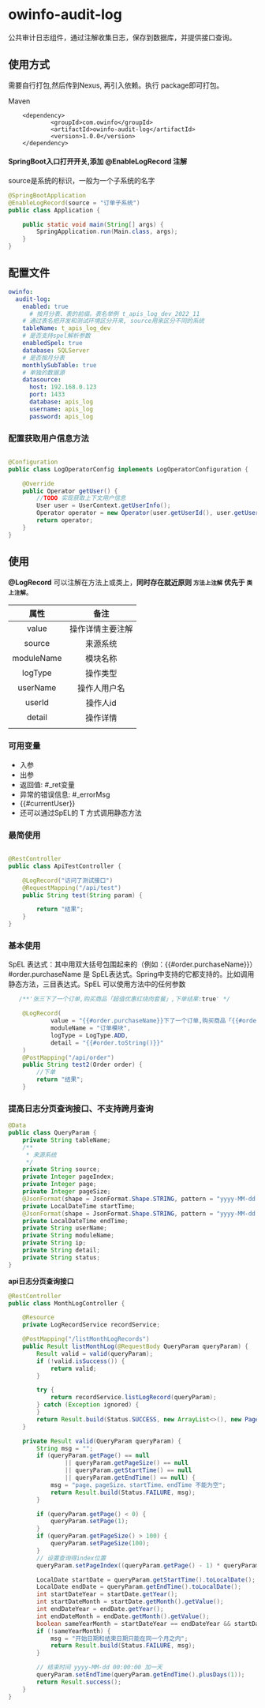 # owinfo-audit-log

公共审计日志组件，通过注解收集日志，保存到数据库，并提供接口查询。

## 使用方式

需要自行打包,然后传到Nexus, 再引入依赖。执行 package即可打包。

Maven

```
    <dependency>
            <groupId>com.owinfo</groupId>
            <artifactId>owinfo-audit-log</artifactId>
            <version>1.0.0</version>
    </dependency>
```

#### SpringBoot入口打开开关,添加 @EnableLogRecord 注解

source是系统的标识，一般为一个子系统的名字

```java
@SpringBootApplication
@EnableLogRecord(source = "订单子系统")
public class Application {

    public static void main(String[] args) {
        SpringApplication.run(Main.class, args);
    }
}
```

## 配置文件

```yaml
owinfo:
  audit-log:
    enabled: true
      # 按月分表、表的前缀。表名举例 t_apis_log_dev_2022_11
    # 通过表名把开发和测试环境区分开来, source用来区分不同的系统
    tableName: t_apis_log_dev
    # 是否支持spel解析参数
    enabledSpel: true
    database: SQLServer
    # 是否按月分表
    monthlySubTable: true
    # 单独的数据源
    datasource:
      host: 192.168.0.123
      port: 1433
      database: apis_log
      username: apis_log
      password: apis_log
```

### 配置获取用户信息方法

```java

@Configuration
public class LogOperatorConfig implements LogOperatorConfiguration {

    @Override
    public Operator getUser() {
        //TODO 实现获取上下文用户信息
        User user = UserContext.getUserInfo();
        Operator operator = new Operator(user.getUserId(), user.getUsername());
        return operator;
    }
}

```

## 使用

**@LogRecord** 可以注解在方法上或类上，**同时存在就近原则 `方法上注解` 优先于 `类上注解`**。


|    属性    |       备注       |
| :--------: | :--------------: |
|   value    | 操作详情主要注解 |
|   source   |     来源系统     |
| moduleName |     模块名称     |
|  logType   |     操作类型     |
|  userName  |   操作人用户名   |
|   userId   |     操作人id     |
|   detail   |     操作详情     |
|            |                  |

### 可用变量

- 入参
- 出参
- 返回值: #_ret变量
- 异常的错误信息: #_errorMsg
- {{#currentUser}}
- 还可以通过SpEL的 T 方式调用静态方法

### 最简使用

```java

@RestController
public class ApiTestController {

    @LogRecord("访问了测试接口")
    @RequestMapping("/api/test")
    public String test(String param) {

        return "结果";
    }
}

```

### 基本使用

SpEL 表达式：其中用双大括号包围起来的（例如：{{#order.purchaseName}}）#order.purchaseName 是 SpEL表达式。Spring中支持的它都支持的。比如调用静态方法，三目表达式。SpEL 可以使用方法中的任何参数

```java
   /**'张三下了一个订单,购买商品「超值优惠红烧肉套餐」,下单结果:true' */

    @LogRecord(
            value = "{{#order.purchaseName}}下了一个订单,购买商品「{{#order.productName}}」,下单结果:{{#_ret}}",
            moduleName = "订单模块",
            logType = LogType.ADD,
            detail = "{{#order.toString()}}"
    )
    @PostMapping("/api/order")
    public String test2(Order order) {
        //下单
        return "结果";
    }
```

### 提高日志分页查询接口、不支持跨月查询

```java
@Data
public class QueryParam {
    private String tableName;
    /**
     * 来源系统
     */
    private String source;
    private Integer pageIndex;
    private Integer page;
    private Integer pageSize;
    @JsonFormat(shape = JsonFormat.Shape.STRING, pattern = "yyyy-MM-dd HH:mm:ss", timezone = "GMT+8")
    private LocalDateTime startTime;
    @JsonFormat(shape = JsonFormat.Shape.STRING, pattern = "yyyy-MM-dd HH:mm:ss", timezone = "GMT+8")
    private LocalDateTime endTime;
    private String userName;
    private String moduleName;
    private String ip;
    private String detail;
    private String status;
}
```

**api日志分页查询接口**

```java
@RestController
public class MonthLogController {

    @Resource
    private LogRecordService recordService;

    @PostMapping("/listMonthLogRecords")
    public Result listMonthLog(@RequestBody QueryParam queryParam) {
        Result valid = valid(queryParam);
        if (!valid.isSuccess()) {
            return valid;
        }

        try {
            return recordService.listLogRecord(queryParam);
        } catch (Exception ignored) {
        }
        return Result.build(Status.SUCCESS, new ArrayList<>(), new Page(0, queryParam.getPage(), queryParam.getPageSize()));
    }

    private Result valid(QueryParam queryParam) {
        String msg = "";
        if (queryParam.getPage() == null
                || queryParam.getPageSize() == null
                || queryParam.getStartTime() == null
                || queryParam.getEndTime() == null) {
            msg = "page、pageSize、startTime、endTime 不能为空";
            return Result.build(Status.FAILURE, msg);
        }

        if (queryParam.getPage() < 0) {
            queryParam.setPage(1);
        }
        if (queryParam.getPageSize() > 100) {
            queryParam.setPageSize(100);
        }
        // 设置查询得index位置
        queryParam.setPageIndex((queryParam.getPage() - 1) * queryParam.getPageSize());

        LocalDate startDate = queryParam.getStartTime().toLocalDate();
        LocalDate endDate = queryParam.getEndTime().toLocalDate();
        int startDateYear = startDate.getYear();
        int startDateMonth = startDate.getMonth().getValue();
        int endDateYear = endDate.getYear();
        int endDateMonth = endDate.getMonth().getValue();
        boolean sameYearMonth = startDateYear == endDateYear && startDateMonth == endDateMonth;
        if (!sameYearMonth) {
            msg = "开始日期和结束日期只能在同一个月之内";
            return Result.build(Status.FAILURE, msg);
        }

        // 结束时间 yyyy-MM-dd 00:00:00 加一天
        queryParam.setEndTime(queryParam.getEndTime().plusDays(1));
        return Result.success();
    }
}
```
